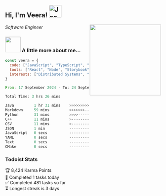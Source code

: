 <h2> Hi, I'm Veera! <img src="https://raw.githubusercontent.com/Tarikul-Islam-Anik/Animated-Fluent-Emojis/master/Emojis/Activities/Jack-O-Lantern.png" alt="Jack-O-Lantern" width="40" height="40" /></h2>
<img align='right' src="https://user-images.githubusercontent.com/74038190/213911110-aedbef38-a29f-4b6b-a65c-11608b4f75a5.gif" width="230">
<p><em>Software Engineer</em></p>


### <img src="https://user-images.githubusercontent.com/74038190/216656963-09118229-8a9e-4af0-910c-c37f35f2e210.gif" width="50"> A little more about me...  

```javascript
const veera = {
  code: ["JavaScript", "TypeScript", "HTML", "CSS", "Python", "Java", "C++"],
  tools: ["React", "Node", "Storybook", "Docker", "Next.JS", "Node", "AWS", "gRPC"],
  interests: ["Distributed Systems", "Cloud Computing", "Machine Learning", "Enterprise Software", "AI"]
}
```

<!--START_SECTION:waka-->

```rust
From: 17 September 2024 - To: 24 September 2024

Total Time: 3 hrs 26 mins

Java         1 hr 31 mins    >>>>>>>>>>>--------------   44.08 %
Markdown     59 mins         >>>>>>>------------------   28.92 %
Python       31 mins         >>>>---------------------   15.07 %
C++          11 mins         >------------------------   05.57 %
CSV          11 mins         >------------------------   05.45 %
JSON         1 min           -------------------------   00.53 %
JavaScript   0 secs          -------------------------   00.22 %
YAML         0 secs          -------------------------   00.06 %
Text         0 secs          -------------------------   00.05 %
CMake        0 secs          -------------------------   00.04 %
```

<!--END_SECTION:waka-->


### Todoist Stats

<!-- TODO-IST:START -->
🏆  8,424 Karma Points           
🌸  Completed 1 tasks today           
✅  Completed 481 tasks so far           
⏳  Longest streak is 3 days
<!-- TODO-IST:END -->
<!--
Profile views:
[![](https://visitcount.itsvg.in/api?id=veeravivekt&label=Profile%20Views&color=1&icon=2&pretty=false)](https://visitcount.itsvg.in)
-->
